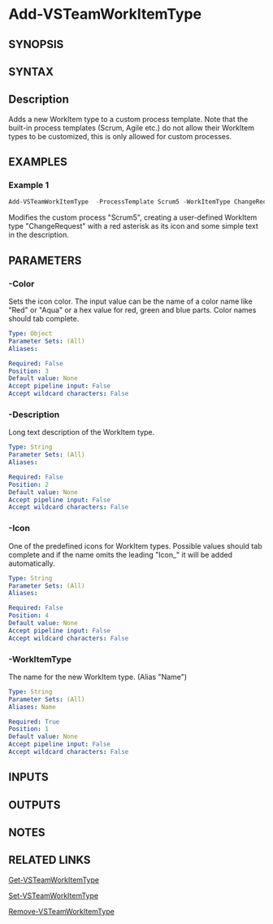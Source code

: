 <!-- #include "./common/header.md" -->

# Add-VSTeamWorkItemType

## SYNOPSIS

<!-- #include "./synopsis/Add-VSTeamWorkItemType.md" -->

## SYNTAX

## Description

Adds a new WorkItem type to a custom process template. Note that the built-in process templates (Scrum, Agile etc.) do not allow their WorkItem types to be customized, this is only allowed for custom processes.

## EXAMPLES

### Example 1

```powershell
Add-VSTeamWorkItemType  -ProcessTemplate Scrum5 -WorkItemType ChangeRequest  -Description "New WorkItem Type" -Color Red  -Icon icon_asterisk
```

Modifies the custom process "Scrum5", creating a user-defined WorkItem type "ChangeRequest" with a red asterisk as its icon and some simple text in the description.

## PARAMETERS

<!-- #include "./params/forcegroup.md" -->

<!-- #include "./params/processTemplate.md" -->

### -Color

Sets the icon color. The input value can be the name of a color name like "Red" or "Aqua" or a hex value for red, green and blue parts. Color names should tab complete.

```yaml
Type: Object
Parameter Sets: (All)
Aliases:

Required: False
Position: 3
Default value: None
Accept pipeline input: False
Accept wildcard characters: False
```

### -Description

Long text description of the WorkItem type.

```yaml
Type: String
Parameter Sets: (All)
Aliases:

Required: False
Position: 2
Default value: None
Accept pipeline input: False
Accept wildcard characters: False
```

### -Icon

One of the predefined icons for WorkItem types. Possible values should tab complete and
if the name omits the leading "Icon\_" it will be added automatically.

```yaml
Type: String
Parameter Sets: (All)
Aliases:

Required: False
Position: 4
Default value: None
Accept pipeline input: False
Accept wildcard characters: False
```

### -WorkItemType

The name for the new WorkItem type. (Alias "Name")

```yaml
Type: String
Parameter Sets: (All)
Aliases: Name

Required: True
Position: 1
Default value: None
Accept pipeline input: False
Accept wildcard characters: False
```

## INPUTS

## OUTPUTS

## NOTES

## RELATED LINKS

[Get-VSTeamWorkItemType](Get-VSTeamWorkItemType.md)

[Set-VSTeamWorkItemType](Set-VSTeamWorkItemType.md)

[Remove-VSTeamWorkItemType](Remove-VSTeamWorkItemType.md)